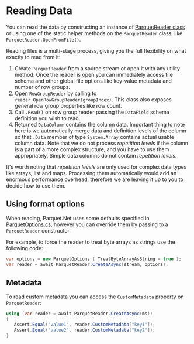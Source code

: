 # Reading Data

You can read the data by constructing an instance of [ParquetReader class](%src_base%/ParquetReader.cs) or using one of the static helper methods on the `ParquetReader` class, like `ParquetReader.OpenFromFile()`.

Reading files is a multi-stage process, giving you the full flexibility on what exactly to read from it:

1. Create `ParquetReader` from a source stream or open it with any utility method. Once the reader is open you can immediately access file schema and other global file options like key-value metadata and number of row groups.
2. Open `RowGroupReader` by calling to `reader.OpenRowGroupReader(groupIndex)`. This class also exposes general row group properties like row count.
3. Call `.Read()` on row group reader passing the `DataField` schema definition you wish to read.
4. Returned `DataColumn` contains the column data. Important thing to note here is we automatically merge data and definition levels of the column so that `.Data` member of type `System.Array` contains actual usable column data. Note that we do not process *repetition levels* if the column is a part of a more complex structure, and you have to use them appropriately. Simple data columns do not contain *repetition levels*.

It's worth noting that *repetition levels* are only used for complex data types like arrays, list and maps. Processing them automatically would add an enormous performance overhead, therefore we are leaving it up to you to decide how to use them.

## Using format options

When reading, Parquet.Net uses some defaults specified in [ParquetOptions.cs](%src_base%/ParquetOptions.cs), however you can override them by passing to a `ParquetReader` constructor.

For example, to force the reader to treat byte arrays as strings use the following code:

```C#
var options = new ParquetOptions { TreatByteArrayAsString = true };
var reader = await ParquetReader.CreateAsync(stream, options);
```

## Metadata

To read custom metadata you can access the `CustomMetadata` property on `ParquetReader`:

```C#
using (var reader = await ParquetReader.CreateAsync(ms))
{
   Assert.Equal("value1", reader.CustomMetadata["key1"]);
   Assert.Equal("value2", reader.CustomMetadata["key2"]);
}
```